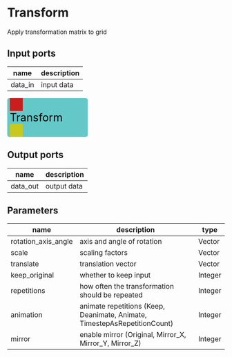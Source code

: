 
# Transform
Apply transformation matrix to grid

## Input ports
|name|description|
|-|-|
|data_in|input data|


<svg width="186.6" height="90" >
<rect x="0" y="0" width="186.6" height="90" rx="5" ry="5" style="fill:#64c8c8ff;" />
<rect x="6.0" y="0" width="30" height="30" rx="0" ry="0" style="fill:#c81e1eff;" >
<title>data_in</title></rect>
<title>data_in</title></rect><rect x="6.0" y="60" width="30" height="30" rx="0" ry="0" style="fill:#c8c81eff;" >
<title>data_out</title></rect>
<text x="6.0" y="54.0" font-size="1.7999999999999998em">Transform</text></svg>

## Output ports
|name|description|
|-|-|
|data_out|output data|


## Parameters
|name|description|type|
|-|-|-|
|rotation_axis_angle|axis and angle of rotation|Vector|
|scale|scaling factors|Vector|
|translate|translation vector|Vector|
|keep_original|whether to keep input|Integer|
|repetitions|how often the transformation should be repeated|Integer|
|animation|animate repetitions (Keep, Deanimate, Animate, TimestepAsRepetitionCount)|Integer|
|mirror|enable mirror (Original, Mirror_X, Mirror_Y, Mirror_Z)|Integer|
